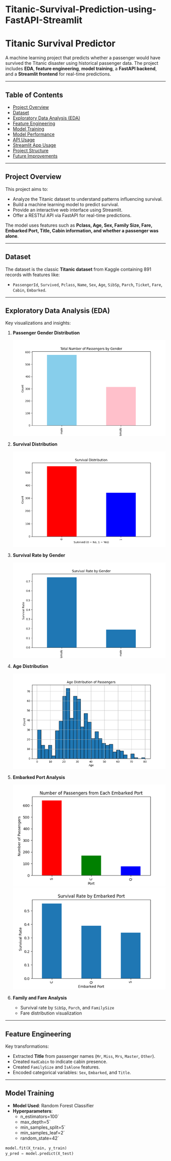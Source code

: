 # Titanic-Survival-Prediction-using-FastAPI-Streamlit
# Titanic Survival Predictor

A machine learning project that predicts whether a passenger would have survived the Titanic disaster using historical passenger data. The project includes **EDA**, **feature engineering**, **model training**, a **FastAPI backend**, and a **Streamlit frontend** for real-time predictions.

---

## Table of Contents

- [Project Overview](#project-overview)  
- [Dataset](#dataset)  
- [Exploratory Data Analysis (EDA)](#exploratory-data-analysis-eda)  
- [Feature Engineering](#feature-engineering)  
- [Model Training](#model-training)  
- [Model Performance](#model-performance)  
- [API Usage](#api-usage)  
- [Streamlit App Usage](#streamlit-app-usage)  
- [Project Structure](#project-structure)  
- [Future Improvements](#future-improvements)

---

## Project Overview

This project aims to:

- Analyze the Titanic dataset to understand patterns influencing survival.
- Build a machine learning model to predict survival.
- Provide an interactive web interface using Streamlit.
- Offer a RESTful API via FastAPI for real-time predictions.

The model uses features such as **Pclass, Age, Sex, Family Size, Fare, Embarked Port, Title, Cabin information, and whether a passenger was alone**.

---

## Dataset

The dataset is the classic **Titanic dataset** from Kaggle containing 891 records with features like:

- `PassengerId`, `Survived`, `Pclass`, `Name`, `Sex`, `Age`, `SibSp`, `Parch`, `Ticket`, `Fare`, `Cabin`, `Embarked`.

---

## Exploratory Data Analysis (EDA)

Key visualizations and insights:

1. **Passenger Gender Distribution**  

   ![Gender Distribution](Titanic_Survival_Predictor/screenshots/eda/gender_distribution.png)

2. **Survival Distribution**  

   ![Survival Distribution](Titanic_Survival_Predictor/screenshots/eda/Survival_Distribution.png)

3. **Survival Rate by Gender**  

   ![Survival by Gender](Titanic_Survival_Predictor/screenshots/eda/Survival_Rate_by_Gender.png)

4. **Age Distribution**  

   ![Age Distribution](Titanic_Survival_Predictor/screenshots/eda/Age_Distribution.png)

5. **Embarked Port Analysis**  

   ![Passengers by Port](Titanic_Survival_Predictor/screenshots/eda/Embarked_Port_Counts.png)  
   ![Survival by Port](Titanic_Survival_Predictor/screenshots/eda/Survival_Rate_by_Embarked.png)

6. **Family and Fare Analysis**  

   - Survival rate by `SibSp`, `Parch`, and `FamilySize`  
   - Fare distribution visualization  

---

## Feature Engineering

Key transformations:

- Extracted **Title** from passenger names (`Mr`, `Miss`, `Mrs`, `Master`, `Other`).  
- Created `HadCabin` to indicate cabin presence.  
- Created `FamilySize` and `IsAlone` features.  
- Encoded categorical variables: `Sex`, `Embarked`, and `Title`.

---

## Model Training

- **Model Used**: Random Forest Classifier  
- **Hyperparameters**:
  - n_estimators=100`
  - max_depth=5`
  - min_samples_split=5`
  - min_samples_leaf=2`
  - random_state=42`

```python
model.fit(X_train, y_train)
y_pred = model.predict(X_test)
```




